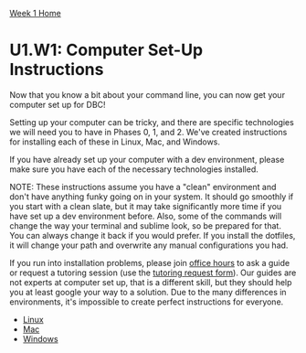 [Week 1 Home](../)

# U1.W1: Computer Set-Up Instructions

Now that you know a bit about your command line, you can now get your computer set up for DBC!

Setting up your computer can be tricky, and there are specific technologies we will need you to have in Phases 0, 1, and 2. We've created instructions for installing each of these in Linux, Mac, and Windows.

If you have already set up your computer with a dev environment, please make sure you have each of the necessary technologies installed.

NOTE: These instructions assume you have a "clean" environment and don't have anything funky going on in your system. It should go smoothly if you start with a clean slate, but it may take significantly more time if you have set up a dev environment before. Also, some of the commands will change the way your terminal and sublime look, so be prepared for that. You can always change it back if you would prefer. If you install the dotfiles, it will change your path and overwrite any manual configurations you had.

If you run into installation problems, please join [office hours](https://phase0.devbootcamp.com/office_hours) to ask a guide or request a tutoring session (use the [tutoring request form](http://apply.devbootcamp.com)). Our guides are not experts at computer set up, that is a different skill, but they should help you at least google your way to a solution. Due to the many differences in environments, it's impossible to create perfect instructions for everyone.

- [Linux](linux-instructions.md)
- [Mac](mac-instructions.md)
- [Windows](windows-instructions.md)
